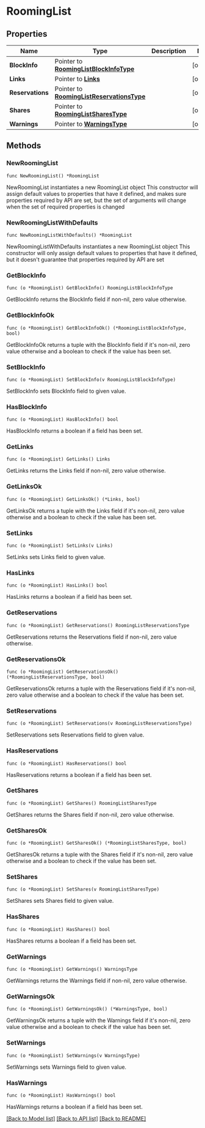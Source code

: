 # RoomingList

## Properties

Name | Type | Description | Notes
------------ | ------------- | ------------- | -------------
**BlockInfo** | Pointer to [**RoomingListBlockInfoType**](RoomingListBlockInfoType.md) |  | [optional] 
**Links** | Pointer to [**Links**](Links.md) |  | [optional] 
**Reservations** | Pointer to [**RoomingListReservationsType**](RoomingListReservationsType.md) |  | [optional] 
**Shares** | Pointer to [**RoomingListSharesType**](RoomingListSharesType.md) |  | [optional] 
**Warnings** | Pointer to [**WarningsType**](WarningsType.md) |  | [optional] 

## Methods

### NewRoomingList

`func NewRoomingList() *RoomingList`

NewRoomingList instantiates a new RoomingList object
This constructor will assign default values to properties that have it defined,
and makes sure properties required by API are set, but the set of arguments
will change when the set of required properties is changed

### NewRoomingListWithDefaults

`func NewRoomingListWithDefaults() *RoomingList`

NewRoomingListWithDefaults instantiates a new RoomingList object
This constructor will only assign default values to properties that have it defined,
but it doesn't guarantee that properties required by API are set

### GetBlockInfo

`func (o *RoomingList) GetBlockInfo() RoomingListBlockInfoType`

GetBlockInfo returns the BlockInfo field if non-nil, zero value otherwise.

### GetBlockInfoOk

`func (o *RoomingList) GetBlockInfoOk() (*RoomingListBlockInfoType, bool)`

GetBlockInfoOk returns a tuple with the BlockInfo field if it's non-nil, zero value otherwise
and a boolean to check if the value has been set.

### SetBlockInfo

`func (o *RoomingList) SetBlockInfo(v RoomingListBlockInfoType)`

SetBlockInfo sets BlockInfo field to given value.

### HasBlockInfo

`func (o *RoomingList) HasBlockInfo() bool`

HasBlockInfo returns a boolean if a field has been set.

### GetLinks

`func (o *RoomingList) GetLinks() Links`

GetLinks returns the Links field if non-nil, zero value otherwise.

### GetLinksOk

`func (o *RoomingList) GetLinksOk() (*Links, bool)`

GetLinksOk returns a tuple with the Links field if it's non-nil, zero value otherwise
and a boolean to check if the value has been set.

### SetLinks

`func (o *RoomingList) SetLinks(v Links)`

SetLinks sets Links field to given value.

### HasLinks

`func (o *RoomingList) HasLinks() bool`

HasLinks returns a boolean if a field has been set.

### GetReservations

`func (o *RoomingList) GetReservations() RoomingListReservationsType`

GetReservations returns the Reservations field if non-nil, zero value otherwise.

### GetReservationsOk

`func (o *RoomingList) GetReservationsOk() (*RoomingListReservationsType, bool)`

GetReservationsOk returns a tuple with the Reservations field if it's non-nil, zero value otherwise
and a boolean to check if the value has been set.

### SetReservations

`func (o *RoomingList) SetReservations(v RoomingListReservationsType)`

SetReservations sets Reservations field to given value.

### HasReservations

`func (o *RoomingList) HasReservations() bool`

HasReservations returns a boolean if a field has been set.

### GetShares

`func (o *RoomingList) GetShares() RoomingListSharesType`

GetShares returns the Shares field if non-nil, zero value otherwise.

### GetSharesOk

`func (o *RoomingList) GetSharesOk() (*RoomingListSharesType, bool)`

GetSharesOk returns a tuple with the Shares field if it's non-nil, zero value otherwise
and a boolean to check if the value has been set.

### SetShares

`func (o *RoomingList) SetShares(v RoomingListSharesType)`

SetShares sets Shares field to given value.

### HasShares

`func (o *RoomingList) HasShares() bool`

HasShares returns a boolean if a field has been set.

### GetWarnings

`func (o *RoomingList) GetWarnings() WarningsType`

GetWarnings returns the Warnings field if non-nil, zero value otherwise.

### GetWarningsOk

`func (o *RoomingList) GetWarningsOk() (*WarningsType, bool)`

GetWarningsOk returns a tuple with the Warnings field if it's non-nil, zero value otherwise
and a boolean to check if the value has been set.

### SetWarnings

`func (o *RoomingList) SetWarnings(v WarningsType)`

SetWarnings sets Warnings field to given value.

### HasWarnings

`func (o *RoomingList) HasWarnings() bool`

HasWarnings returns a boolean if a field has been set.


[[Back to Model list]](../README.md#documentation-for-models) [[Back to API list]](../README.md#documentation-for-api-endpoints) [[Back to README]](../README.md)


